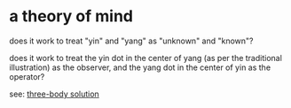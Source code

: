 # a theory of mind

does it work to treat "yin" and "yang" as "unknown" and "known"?

does it work to treat the yin dot in the center of yang (as per the traditional illustration) as the observer, and the yang dot in the center of yin as the operator?

see: [three-body solution](../12/the-three-body-solution.md)
